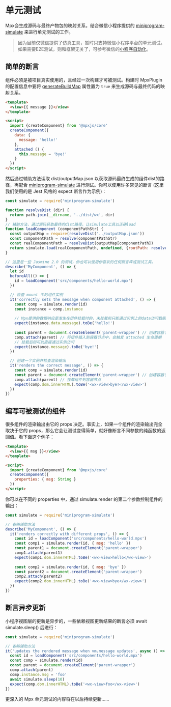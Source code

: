# 单元测试

Mpx会生成源码与最终产物包的映射关系，结合微信小程序提供的 [miniprogram-simulate](https://github.com/wechat-miniprogram/miniprogram-simulate) 来进行单元测试的工作。

> 因为目前仅微信提供了仿真工具，暂时只支持微信小程序平台的单元测试。如果需要E2E测试，则和框架无关了，可参考微信的[小程序自动化](https://developers.weixin.qq.com/miniprogram/dev/devtools/auto/)。

## 简单的断言

组件必须是被项目真实使用的，且经过一次构建才可被测试。构建时 MpxPlugin 的配置信息中要将 [generateBuildMap](../../api/compile.md#generatebuildmap) 属性置为 `true` 来生成源码与最终代码的映射关系。

```html
<template>
  <view>{{ message }}</view>
</template>

<script>
  import {createComponent} from '@mpxjs/core'
  createComponent({
    data: {
      message: 'hello!'
    },
    attached () {
      this.message = 'bye!'
    }
  })
</script>
```

然后通过辅助方法读取 dist/outputMap.json 以获取源码最终生成的组件dist的路径，再配合 [miniprogram-simulate](https://github.com/wechat-miniprogram/miniprogram-simulate) 进行测试。你可以使用许多常见的断言 (这里我们使用的是 Jest 风格的 expect 断言作为示例)：

```js
const simulate = require('miniprogram-simulate')

function resolveDist (dir) {
  return path.join(__dirname, '../dist/wx', dir)
}
// 辅助方法，通过源码获取最终的dist路径，让simulate工具以正确load
function loadComponent (componentPathStr) {
  const outputMap = require(resolveDist('../outputMap.json'))
  const componentPath = resolve(componentPathStr)
  const realComponentPath = resolveDist(outputMap[componentPath])
  return simulate.load(realComponentPath, undefined, {rootPath: resolveDist('')})
}

// 这里是一些 Jasmine 2.0 的测试，你也可以使用你喜欢的任何断言库或测试工具。
describe('MyComponent', () => {
  let id
  beforeAll(() => {
    id = loadComponent('src/components/hello-world.mpx')
  })

  // 检查 mount 中的组件实例
  it('correctly sets the message when component attached', () => {
    const comp = simulate.render(id)
    const instance = comp.instance
    
    // Mpx提供的数据响应是发生在组件挂载时的，未挂载前只能通过实例上的data访问数据
    expect(instance.data.message).toBe('hello!')
    
    const parent = document.createElement('parent-wrapper') // 创建容器节点
    comp.attach(parent) // 将组件插入到容器节点中，会触发 attached 生命周期
    // 挂载后则可以直接通过实例访问
    expect(instance.message).toBe('bye!')
  })

  // 创建一个实例并检查渲染输出
  it('renders the correct message', () => {
    const comp = simulate.render(id)
    const parent = document.createElement('parent-wrapper') // 创建容器节点
    comp.attach(parent) // 挂载组件到容器节点
    expect(comp.dom.innerHTML).toBe('<wx-view>bye!</wx-view>')
  })
})
```

## 编写可被测试的组件

很多组件的渲染输出由它的 props 决定。事实上，如果一个组件的渲染输出完全取决于它的 props，那么它会让测试变得简单，就好像断言不同参数的纯函数的返回值。看下面这个例子：

```html
<template>
  <view>{{ msg }}</view>
</template>

<script>
  import {createComponent} from '@mpxjs/core'
  createComponent({
    properties: { msg: String }
  })
</script>
```

你可以在不同的 properties 中，通过 simulate.render 的第二个参数控制组件的输出：

```js
const simulate = require('miniprogram-simulate')

// 省略辅助方法
describe('MyComponent', () => {
  it('renders correctly with different props', () => {
    const id = loadComponent('src/components/hello-world.mpx')
    const comp1 = simulate.render(id, { msg: 'hello' })
    const parent1 = document.createElement('parent-wrapper')
    comp1.attach(parent1)
    expect(comp1.dom.innerHTML).toBe('<wx-view>hello</wx-view>')
    
    const comp2 = simulate.render(id, { msg: 'bye' })
    const parent2 = document.createElement('parent-wrapper')
    comp2.attach(parent2)
    expect(comp2.dom.innerHTML).toBe('<wx-view>bye</wx-view>')
  })
})
```

## 断言异步更新

小程序视图层的更新是异步的，一些依赖视图更新结果的断言必须 await simulate.sleep() 后进行：

```js
const simulate = require('miniprogram-simulate')

// 省略辅助方法
it('updates the rendered message when vm.message updates', async () => {
  const id = loadComponent('src/components/hello-world.mpx')
  const comp = simulate.render(id)
  const parent = document.createElement('parent-wrapper')
  comp.attach(parent)
  comp.instance.msg = 'foo'
  await simulate.sleep(10)
  expect(comp.dom.innerHTML).toBe('<wx-view>foo</wx-view>')
})
```

更深入的 Mpx 单元测试的内容将在以后持续更新……
